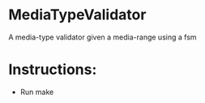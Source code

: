 # MediaTypeValidator
A media-type validator given a media-range using a fsm


# Instructions:
-	Run make